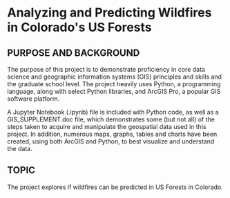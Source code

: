 # Analyzing and Predicting Wildfires in Colorado's US Forests

## PURPOSE AND BACKGROUND
The purpose of this project is to demonstrate proficiency in core data science and geographic information systems (GIS) principles and skills and the graduate school level. The project heavily uses Python, a programming language, along with select Python libraries, and ArcGIS Pro, a popular GIS software platform. 

A Jupyter Notebook (.ipynb) file is included with Python code, as well as a GIS_SUPPLEMENT.doc file, which demonstrates some (but not all) of the steps taken to acquire and manipulate the geospatial data used in this project. In addition, numerous maps, graphs, tables and charts have been created, using both ArcGIS and Python, to best visualize and understand the data.

## TOPIC
The project explores if wildfires can be predicted in US Forests in Colorado. 

